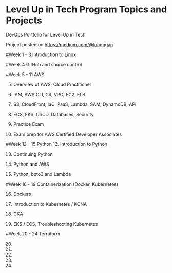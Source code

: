 # Level Up in Tech Program Topics and Projects
DevOps Portfolio for Level Up in Tech

Project posted on https://medium.com/@longngan

#Week 1 - 3 
Introduction to Linux


#Week 4 GitHub and source control


#Week 5 - 11 AWS

5. Overview of AWS; Cloud Practitioner

6. IAM, AWS CLI, Git, VPC, EC2, ELB

7. S3, CloudFront, IaC, PaaS, Lambda, SAM, DynamoDB, API

8. ECS, EKS, CI/CD, Databases, Security

9. Practice Exam

10. Exam prep for AWS Certified Developer Associates


#Week 12 - 15 Python
12. Introduction to Python

13. Continuing Python

14. Python and AWS

15. Python, boto3 and Lambda


#Week 16 - 19 Containerization (Docker, Kubernetes)

16. Dockers

17. Introduction to Kubernetes / KCNA

18. CKA

19. EKS / ECS, Troubleshooting Kubernetes


#Week 20 - 24 Terraform

20.

21.

22.

23.

24.

